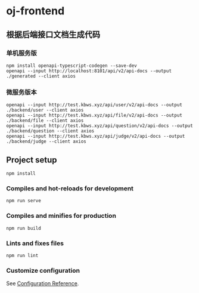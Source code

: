 # oj-frontend

## 根据后端接口文档生成代码
### 单机服务版
```shell
npm install openapi-typescript-codegen --save-dev
openapi --input http://localhost:8101/api/v2/api-docs --output ./generated --client axios
```
### 微服务版本
```shell
openapi --input http://test.kbws.xyz/api/user/v2/api-docs --output ./backend/user --client axios
openapi --input http://test.kbws.xyz/api/file/v2/api-docs --output ./backend/file --client axios
openapi --input http://test.kbws.xyz/api/question/v2/api-docs --output ./backend/question --client axios
openapi --input http://test.kbws.xyz/api/judge/v2/api-docs --output ./backend/judge --client axios
```

## Project setup

```
npm install
```

### Compiles and hot-reloads for development

```
npm run serve
```

### Compiles and minifies for production

```
npm run build
```

### Lints and fixes files

```
npm run lint
```

### Customize configuration

See [Configuration Reference](https://cli.vuejs.org/config/).
